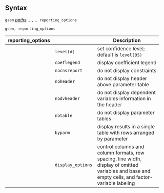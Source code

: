 ## Syntax

`gsem`
[<var class="command">paths</var><strong></strong>](http://www.stata.com/help.cgi?sem_and_gsem%20path%20notation)
...`,` ... `reporting_options`

`gsem, reporting_options`

| reporting\_options |                   | Description                                                                                                                                      |
|--------------------|-------------------|--------------------------------------------------------------------------------------------------------------------------------------------------|
|                    | `level(#)`        | set confidence level; default is `level(95)`                                                                                                     |
|                    | `coeflegend`      | display coefficient legend                                                                                                                       |
|                    | `nocnsreport`     | do not display constraints                                                                                                                       |
|                    | `noheader`        | do not display header above parameter table                                                                                                      |
|                    | `nodvheader`      | do not display dependent variables information in the header                                                                                     |
|                    | `notable`         | do not display parameter tables                                                                                                                  |
|                    | `byparm`          | display results in a single table with rows arranged by parameter                                                                                |
|                    | `display_options` | control columns and column formats, row spacing, line width, display of omitted variables and base and empty cells, and factor-variable labeling |
